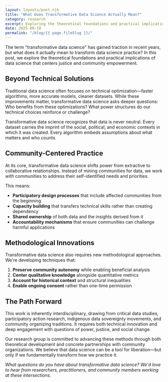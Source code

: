 ```yaml
---
layout: layouts/post.njk
title: "What Does Transformative Data Science Actually Mean?"
category: research
excerpt: Exploring the theoretical foundations and practical implications of data science that centers justice and community empowerment.
date: 2025-09-18
permalink: "/blog/{{ page.fileSlug }}/"
---
```


The term "transformative data science" has gained traction in recent years, but what does it actually mean to transform data science practice? In this post, we explore the theoretical foundations and practical implications of data science that centers justice and community empowerment.

## Beyond Technical Solutions

Traditional data science often focuses on technical optimization—faster algorithms, more accurate models, cleaner datasets. While these improvements matter, transformative data science asks deeper questions: Who benefits from these optimizations? What power structures do our technical choices reinforce or challenge?

Transformative data science recognizes that data is never neutral. Every dataset carries the imprint of the social, political, and economic contexts in which it was created. Every algorithm embeds assumptions about what matters and who counts.

## Community-Centered Practice

At its core, transformative data science shifts power from extractive to collaborative relationships. Instead of mining communities for data, we work *with* communities to address their self-identified needs and priorities.

This means:

- **Participatory design processes** that include affected communities from the beginning
- **Capacity building** that transfers technical skills rather than creating dependency
- **Shared ownership** of both data and the insights derived from it
- **Accountability mechanisms** that ensure communities can challenge harmful applications

## Methodological Innovations

Transformative data science also requires new methodological approaches. We're developing techniques that:

1. **Preserve community autonomy** while enabling beneficial analysis
2. **Center qualitative knowledge** alongside quantitative metrics  
3. **Account for historical context** and structural inequalities
4. **Enable ongoing consent** rather than one-time permission

## The Path Forward

This work is inherently interdisciplinary, drawing from critical data studies, participatory action research, indigenous data sovereignty movements, and community organizing traditions. It requires both technical innovation and deep engagement with questions of power, justice, and social change.

Our research group is committed to advancing these methods through both theoretical development and concrete partnerships with community organizations. We believe that data science can be a tool for liberation—but only if we fundamentally transform how we practice it.

*What questions do you have about transformative data science? We'd love to hear from researchers, practitioners, and community members working at these intersections.*
